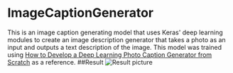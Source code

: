 # ImageCaptionGenerator
This is an image caption generating model that uses Keras' deep learning modules to create an image description generator that takes a photo as an input and outputs a text description of the image. This model was trained using [How to Develop a Deep Learning Photo Caption Generator from Scratch](https://machinelearningmastery.com/develop-a-deep-learning-caption-generation-model-in-python/) as a reference.
##Result
![Result picture](https://github.com/hamk3010/ImageCaptionGenerator/blob/master/result%20Screenshot.png "Result")
